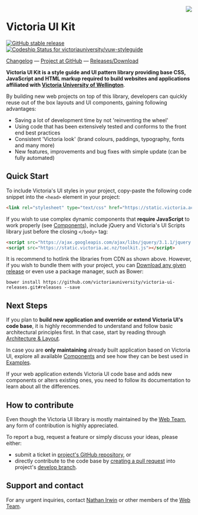 <img style="max-width: 20rem; float: right;" src="https://upload.wikimedia.org/wikipedia/en/8/86/Vuw-logo.png">

# Victoria UI Kit

[![GitHub stable release](https://img.shields.io/github/release/victoriauniversity/vuw-styleguide.svg?label=last%20stable%20release)]() 
[ ![Codeship Status for victoriauniversity/vuw-styleguide](https://app.codeship.com/projects/6f8cf750-81fe-0134-4879-1e33cd15468d/status)](https://app.codeship.com/projects/182365)

[Changelog](https://github.com/victoriauniversity/vuw-styleguide/blob/develop/CHANGELOG.md) &mdash; [Project at GitHub](https://github.com/victoriauniversity/vuw-styleguide) &mdash; [Releases/Download](https://github.com/victoriauniversity/victoria-ui-releases/releases)


**Victoria UI Kit is a style guide and UI pattern library providing base CSS, JavaScript and HTML markup required to build websites and applications affiliated with [Victoria University of Wellington](https://www.victoria.ac.nz)**.

By building new web projects on top of this library, developers can quickly reuse out of the box layouts and UI components, gaining following advantages:

 * Saving a lot of development time by not 'reinventing the wheel'
 * Using code that has been extensively tested and conforms to the front end best practices
 * Consistent 'Victoria look' (brand colours, paddings, typography, fonts and many more)
 * New features, improvements and bug fixes with simple update (can be fully automated)





<a name="start"></a>
## Quick Start


To include Victoria's UI styles in your project, copy-paste the following code snippet into the ```<head>``` element in your project:

```html
<link rel="stylesheet" type="text/css" href="https://static.victoria.ac.nz/toolkit.css">
```


If you wish to use complex dynamic components that **require JavaScript** to work properly (see [Components](/components.html)), include jQuery and Victoria's UI Scripts library just before the closing ```</body>``` tag:

```html
<script src="https://ajax.googleapis.com/ajax/libs/jquery/3.1.1/jquery.min.js" integrity="sha384-3ceskX3iaEnIogmQchP8opvBy3Mi7Ce34nWjpBIwVTHfGYWQS9jwHDVRnpKKHJg7" crossorigin="anonymous"></script>
<script src="https://static.victoria.ac.nz/toolkit.js"></script>
```

It is recommend to hotlink the libraries from CDN as shown above. However, if you wish to bundle them with your project, you can [Download any given release](https://github.com/victoriauniversity/victoria-ui-releases/releases) or even use a package manager, such as Bower:

```shell
bower install https://github.com/victoriauniversity/victoria-ui-releases.git#releases --save
```





## Next Steps

If you plan to **build new application and override or extend Victoria UI's code base**, it is highly recommended to understand and follow basic architectural principles first. In that case, start by reading through [Architecture & Layout](/architecture-layout.html).

In case you are **only maintaining** already built application based on Victoria UI, explore all available [Components](/components.html) and see how they can be best used in [Examples](/examples.html).

<div class="flash-message warning">
  <p>
  If your web application extends Victoria UI code base and adds new components or alters existing ones, you need to follow its documentation to learn about all the differences.
  </p>
</div>





<a name="contribution"></a>
## How to contribute

Even though the Victoria UI library is mostly maintained by the [Web Team], any form of contribution is highly appreciated.

To report a bug, request a feature or simply discuss your ideas, please either: 
 * submit a ticket in [project's GitHub repository](https://github.com/victoriauniversity/vuw-styleguide/issues), or
 * directly contribute to the code base by [creating a pull request](https://git-scm.com/book/en/v2/GitHub-Contributing-to-a-Project) into project's [develop branch](https://github.com/victoriauniversity/vuw-styleguide/tree/develop).





<a name="support"></a>
## Support and contact

For any urgent inquiries, contact [Nathan Irwin](http://www.victoria.ac.nz/search?q=Nathan+Irwin&site=people_search_collection) or other members of the [Web Team].













[Web Team]: http://www.victoria.ac.nz/search?q=web+developer&site=people_search_collection
